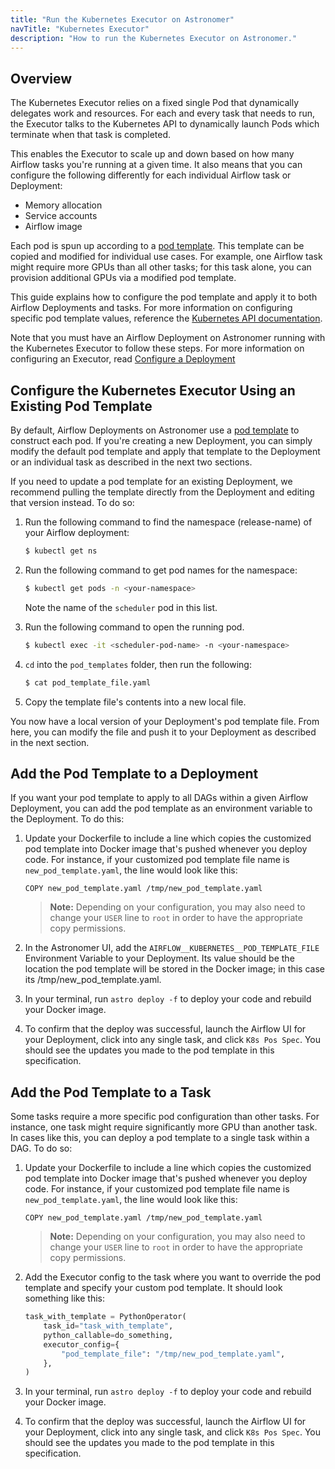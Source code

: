 ```yaml
---
title: "Run the Kubernetes Executor on Astronomer"
navTitle: "Kubernetes Executor"
description: "How to run the Kubernetes Executor on Astronomer."
---
```


## Overview

The Kubernetes Executor relies on a fixed single Pod that dynamically delegates work and resources. For each and every task that needs to run, the Executor talks to the Kubernetes API to dynamically launch Pods which terminate when that task is completed.

This enables the Executor to scale up and down based on how many Airflow tasks you're running at a given time. It also means that you can configure the following differently for each individual Airflow task or Deployment:

- Memory allocation
- Service accounts
- Airflow image

Each pod is spun up according to a [pod template](https://github.com/astronomer/airflow-chart/blob/master/files/pod-template-file.yaml). This template can be copied and modified for individual use cases. For example, one Airflow task might require more GPUs than all other tasks; for this task alone, you can provision additional GPUs via a modified pod template.

This guide explains how to configure the pod template and apply it to both Airflow Deployments and tasks. For more information on configuring specific pod template values, reference the [Kubernetes API documentation](https://v1-16.docs.kubernetes.io/docs/reference/generated/kubernetes-api/v1.14/#podspec-v1-core).

Note that you must have an Airflow Deployment on Astronomer running with the Kubernetes Executor to follow these steps. For more information on configuring an Executor, read [Configure a Deployment](/docs/enterprise/next/deploy/configure-deployment)

## Configure the Kubernetes Executor Using an Existing Pod Template

By default, Airflow Deployments on Astronomer use a [pod template](https://github.com/astronomer/airflow-chart/blob/master/files/pod-template-file.yaml) to construct each pod. If you're creating a new Deployment, you can simply modify the default pod template and apply that template to the Deployment or an individual task as described in the next two sections.

If you need to update a pod template for an existing Deployment, we recommend pulling the template directly from the Deployment and editing that version instead. To do so:

1. Run the following command to find the namespace (release-name) of your Airflow deployment:

    ```sh
    $ kubectl get ns
    ```

2. Run the following command to get pod names for the namespace:

    ```sh
    $ kubectl get pods -n <your-namespace>
    ```

    Note the name of the `scheduler` pod in this list.

3. Run the following command to open the running pod.

    ```sh
    $ kubectl exec -it <scheduler-pod-name> -n <your-namespace>
    ```

4. `cd` into the `pod_templates` folder, then run the following:

    ```sh
    $ cat pod_template_file.yaml
    ```

5. Copy the template file's contents into a new local file.

You now have a local version of your Deployment's pod template file. From here, you can modify the file and push it to your Deployment as described in the next section.

## Add the Pod Template to a Deployment

If you want your pod template to apply to all DAGs within a given Airflow Deployment, you can add the pod template as an environment variable to the Deployment. To do this:

1. Update your Dockerfile to include a line which copies the customized pod template into Docker image that's pushed whenever you deploy code. For instance, if your customized pod template file name is `new_pod_template.yaml`, the line would look like this:

    ```
    COPY new_pod_template.yaml /tmp/new_pod_template.yaml
    ```

    > **Note:** Depending on your configuration, you may also need to change your `USER` line to `root` in order to have the appropriate copy permissions.

2. In the Astronomer UI, add the `AIRFLOW__KUBERNETES__POD_TEMPLATE_FILE` Environment Variable to your Deployment. Its value should be the location the pod template will be stored in the Docker image; in this case its /tmp/new_pod_template.yaml.

3. In your terminal, run `astro deploy -f` to deploy your code and rebuild your Docker image.

4. To confirm that the deploy was successful, launch the Airflow UI for your Deployment, click into any single task, and click `K8s Pos Spec`. You should see the updates you made to the pod template in this specification.

## Add the Pod Template to a Task

Some tasks require a more specific pod configuration than other tasks. For instance, one task might require significantly more GPU than another task. In cases like this, you can deploy a pod template to a single task within a DAG. To do so:

1. Update your Dockerfile to include a line which copies the customized pod template into Docker image that's pushed whenever you deploy code. For instance, if your customized pod template file name is `new_pod_template.yaml`, the line would look like this:

    ```
    COPY new_pod_template.yaml /tmp/new_pod_template.yaml
    ```

    > **Note:** Depending on your configuration, you may also need to change your `USER` line to `root` in order to have the appropriate copy permissions.

2. Add the Executor config to the task where you want to override the pod template and specify your custom pod template. It should look something like this:

    ```py
    task_with_template = PythonOperator(
        task_id="task_with_template",
        python_callable=do_something,
        executor_config={
            "pod_template_file": "/tmp/new_pod_template.yaml",
        },
    )
    ```

3. In your terminal, run `astro deploy -f` to deploy your code and rebuild your Docker image.

4. To confirm that the deploy was successful, launch the Airflow UI for your Deployment, click into any single task, and click `K8s Pos Spec`. You should see the updates you made to the pod template in this specification.
